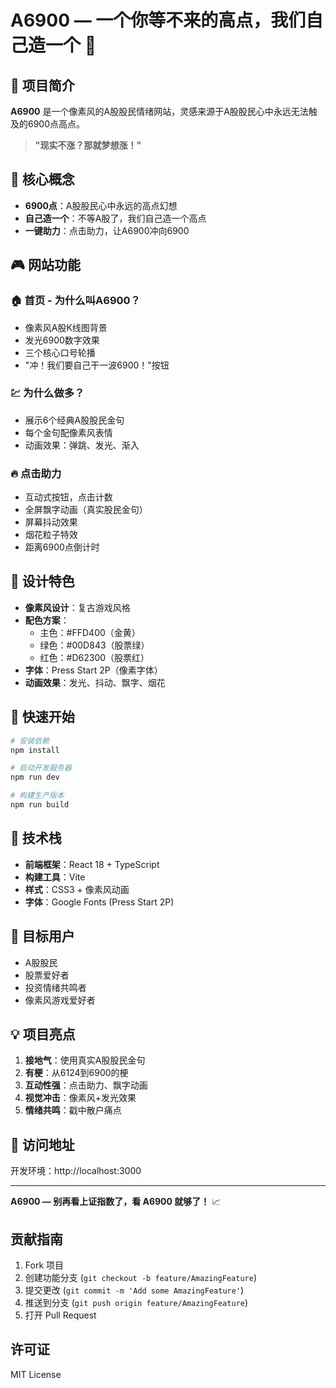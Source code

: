 # A6900 — 一个你等不来的高点，我们自己造一个 🚀

## 🎯 项目简介

**A6900** 是一个像素风的A股股民情绪网站，灵感来源于A股股民心中永远无法触及的6900点高点。

> **"现实不涨？那就梦想涨！"**

## 🌟 核心概念

- **6900点**：A股股民心中永远的高点幻想
- **自己造一个**：不等A股了，我们自己造一个高点
- **一键助力**：点击助力，让A6900冲向6900

## 🎮 网站功能

### 🏠 首页 - 为什么叫A6900？
- 像素风A股K线图背景
- 发光6900数字效果
- 三个核心口号轮播
- "冲！我们要自己干一波6900！"按钮

### 💹 为什么做多？
- 展示6个经典A股股民金句
- 每个金句配像素风表情
- 动画效果：弹跳、发光、渐入

### 🔥 点击助力
- 互动式按钮，点击计数
- 全屏飘字动画（真实股民金句）
- 屏幕抖动效果
- 烟花粒子特效
- 距离6900点倒计时

## 🎨 设计特色

- **像素风设计**：复古游戏风格
- **配色方案**：
  - 主色：#FFD400（金黄）
  - 绿色：#00D843（股票绿）
  - 红色：#D62300（股票红）
- **字体**：Press Start 2P（像素字体）
- **动画效果**：发光、抖动、飘字、烟花

## 🚀 快速开始

```bash
# 安装依赖
npm install

# 启动开发服务器
npm run dev

# 构建生产版本
npm run build
```

## 📱 技术栈

- **前端框架**：React 18 + TypeScript
- **构建工具**：Vite
- **样式**：CSS3 + 像素风动画
- **字体**：Google Fonts (Press Start 2P)

## 🎯 目标用户

- A股股民
- 股票爱好者
- 投资情绪共鸣者
- 像素风游戏爱好者

## 💡 项目亮点

1. **接地气**：使用真实A股股民金句
2. **有梗**：从6124到6900的梗
3. **互动性强**：点击助力、飘字动画
4. **视觉冲击**：像素风+发光效果
5. **情绪共鸣**：戳中散户痛点

## 🔗 访问地址

开发环境：http://localhost:3000

---

**A6900 — 别再看上证指数了，看 A6900 就够了！** 📈

## 贡献指南
1. Fork 项目
2. 创建功能分支 (`git checkout -b feature/AmazingFeature`)
3. 提交更改 (`git commit -m 'Add some AmazingFeature'`)
4. 推送到分支 (`git push origin feature/AmazingFeature`)
5. 打开 Pull Request

## 许可证
MIT License 